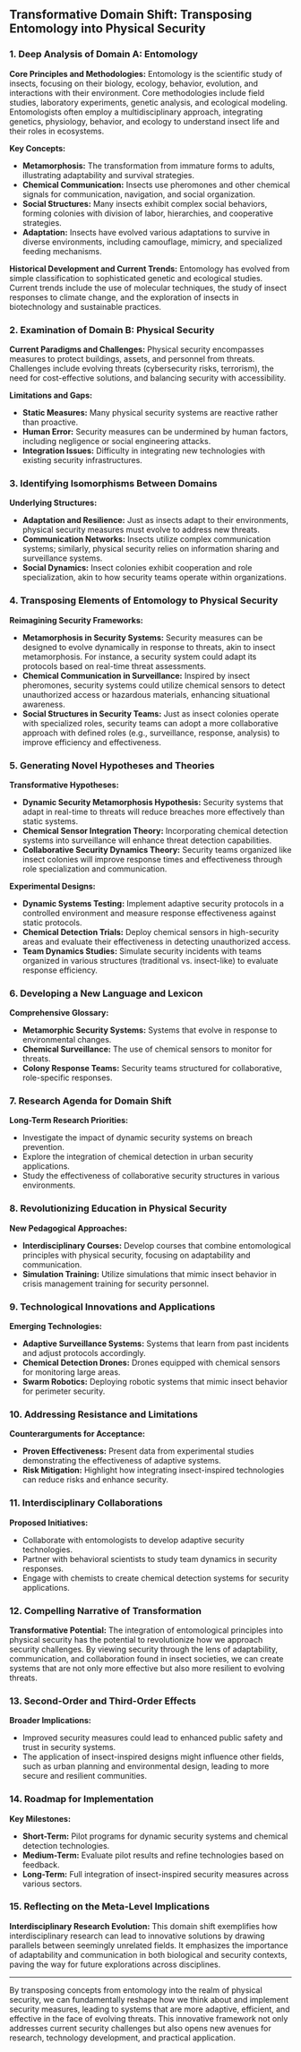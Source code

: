 ## Transformative Domain Shift: Transposing Entomology into Physical Security

### 1. Deep Analysis of Domain A: Entomology

**Core Principles and Methodologies:**
Entomology is the scientific study of insects, focusing on their biology, ecology, behavior, evolution, and interactions with their environment. Core methodologies include field studies, laboratory experiments, genetic analysis, and ecological modeling. Entomologists often employ a multidisciplinary approach, integrating genetics, physiology, behavior, and ecology to understand insect life and their roles in ecosystems.

**Key Concepts:**
- **Metamorphosis:** The transformation from immature forms to adults, illustrating adaptability and survival strategies.
- **Chemical Communication:** Insects use pheromones and other chemical signals for communication, navigation, and social organization.
- **Social Structures:** Many insects exhibit complex social behaviors, forming colonies with division of labor, hierarchies, and cooperative strategies.
- **Adaptation:** Insects have evolved various adaptations to survive in diverse environments, including camouflage, mimicry, and specialized feeding mechanisms.

**Historical Development and Current Trends:**
Entomology has evolved from simple classification to sophisticated genetic and ecological studies. Current trends include the use of molecular techniques, the study of insect responses to climate change, and the exploration of insects in biotechnology and sustainable practices.

### 2. Examination of Domain B: Physical Security

**Current Paradigms and Challenges:**
Physical security encompasses measures to protect buildings, assets, and personnel from threats. Challenges include evolving threats (cybersecurity risks, terrorism), the need for cost-effective solutions, and balancing security with accessibility.

**Limitations and Gaps:**
- **Static Measures:** Many physical security systems are reactive rather than proactive.
- **Human Error:** Security measures can be undermined by human factors, including negligence or social engineering attacks.
- **Integration Issues:** Difficulty in integrating new technologies with existing security infrastructures.

### 3. Identifying Isomorphisms Between Domains

**Underlying Structures:**
- **Adaptation and Resilience:** Just as insects adapt to their environments, physical security measures must evolve to address new threats.
- **Communication Networks:** Insects utilize complex communication systems; similarly, physical security relies on information sharing and surveillance systems.
- **Social Dynamics:** Insect colonies exhibit cooperation and role specialization, akin to how security teams operate within organizations.

### 4. Transposing Elements of Entomology to Physical Security

**Reimagining Security Frameworks:**
- **Metamorphosis in Security Systems:** Security measures can be designed to evolve dynamically in response to threats, akin to insect metamorphosis. For instance, a security system could adapt its protocols based on real-time threat assessments.
- **Chemical Communication in Surveillance:** Inspired by insect pheromones, security systems could utilize chemical sensors to detect unauthorized access or hazardous materials, enhancing situational awareness.
- **Social Structures in Security Teams:** Just as insect colonies operate with specialized roles, security teams can adopt a more collaborative approach with defined roles (e.g., surveillance, response, analysis) to improve efficiency and effectiveness.

### 5. Generating Novel Hypotheses and Theories

**Transformative Hypotheses:**
- **Dynamic Security Metamorphosis Hypothesis:** Security systems that adapt in real-time to threats will reduce breaches more effectively than static systems.
- **Chemical Sensor Integration Theory:** Incorporating chemical detection systems into surveillance will enhance threat detection capabilities.
- **Collaborative Security Dynamics Theory:** Security teams organized like insect colonies will improve response times and effectiveness through role specialization and communication.

**Experimental Designs:**
- **Dynamic Systems Testing:** Implement adaptive security protocols in a controlled environment and measure response effectiveness against static protocols.
- **Chemical Detection Trials:** Deploy chemical sensors in high-security areas and evaluate their effectiveness in detecting unauthorized access.
- **Team Dynamics Studies:** Simulate security incidents with teams organized in various structures (traditional vs. insect-like) to evaluate response efficiency.

### 6. Developing a New Language and Lexicon

**Comprehensive Glossary:**
- **Metamorphic Security Systems:** Systems that evolve in response to environmental changes.
- **Chemical Surveillance:** The use of chemical sensors to monitor for threats.
- **Colony Response Teams:** Security teams structured for collaborative, role-specific responses.

### 7. Research Agenda for Domain Shift

**Long-Term Research Priorities:**
- Investigate the impact of dynamic security systems on breach prevention.
- Explore the integration of chemical detection in urban security applications.
- Study the effectiveness of collaborative security structures in various environments.

### 8. Revolutionizing Education in Physical Security

**New Pedagogical Approaches:**
- **Interdisciplinary Courses:** Develop courses that combine entomological principles with physical security, focusing on adaptability and communication.
- **Simulation Training:** Utilize simulations that mimic insect behavior in crisis management training for security personnel.

### 9. Technological Innovations and Applications

**Emerging Technologies:**
- **Adaptive Surveillance Systems:** Systems that learn from past incidents and adjust protocols accordingly.
- **Chemical Detection Drones:** Drones equipped with chemical sensors for monitoring large areas.
- **Swarm Robotics:** Deploying robotic systems that mimic insect behavior for perimeter security.

### 10. Addressing Resistance and Limitations

**Counterarguments for Acceptance:**
- **Proven Effectiveness:** Present data from experimental studies demonstrating the effectiveness of adaptive systems.
- **Risk Mitigation:** Highlight how integrating insect-inspired technologies can reduce risks and enhance security.

### 11. Interdisciplinary Collaborations

**Proposed Initiatives:**
- Collaborate with entomologists to develop adaptive security technologies.
- Partner with behavioral scientists to study team dynamics in security responses.
- Engage with chemists to create chemical detection systems for security applications.

### 12. Compelling Narrative of Transformation

**Transformative Potential:**
The integration of entomological principles into physical security has the potential to revolutionize how we approach security challenges. By viewing security through the lens of adaptability, communication, and collaboration found in insect societies, we can create systems that are not only more effective but also more resilient to evolving threats.

### 13. Second-Order and Third-Order Effects

**Broader Implications:**
- Improved security measures could lead to enhanced public safety and trust in security systems.
- The application of insect-inspired designs might influence other fields, such as urban planning and environmental design, leading to more secure and resilient communities.

### 14. Roadmap for Implementation

**Key Milestones:**
- **Short-Term:** Pilot programs for dynamic security systems and chemical detection technologies.
- **Medium-Term:** Evaluate pilot results and refine technologies based on feedback.
- **Long-Term:** Full integration of insect-inspired security measures across various sectors.

### 15. Reflecting on the Meta-Level Implications

**Interdisciplinary Research Evolution:**
This domain shift exemplifies how interdisciplinary research can lead to innovative solutions by drawing parallels between seemingly unrelated fields. It emphasizes the importance of adaptability and communication in both biological and security contexts, paving the way for future explorations across disciplines.

---

By transposing concepts from entomology into the realm of physical security, we can fundamentally reshape how we think about and implement security measures, leading to systems that are more adaptive, efficient, and effective in the face of evolving threats. This innovative framework not only addresses current security challenges but also opens new avenues for research, technology development, and practical application.